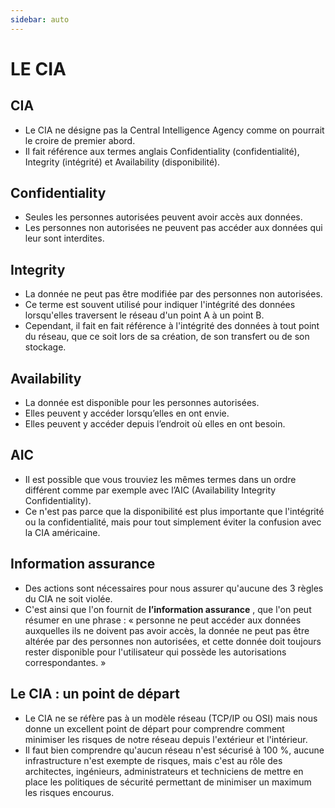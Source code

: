 ```yaml
---
sidebar: auto
---
```

# LE CIA


## CIA

- Le CIA ne désigne pas la Central Intelligence Agency
    comme on pourrait le croire de premier abord.
- Il fait référence aux termes anglais Confidentiality
    (confidentialité), Integrity (intégrité) et Availability
    (disponibilité).


## Confidentiality

- Seules les personnes autorisées peuvent avoir accès aux
    données.
- Les personnes non autorisées ne peuvent pas accéder
    aux données qui leur sont interdites.


## Integrity

- La donnée ne peut pas être modifiée par des personnes
    non autorisées.
- Ce terme est souvent utilisé pour indiquer l'intégrité des
    données lorsqu'elles traversent le réseau d'un point A à
    un point B.
- Cependant, il fait en fait référence à l'intégrité des
    données à tout point du réseau, que ce soit lors de sa
    création, de son transfert ou de son stockage.


## Availability

- La donnée est disponible pour les personnes autorisées.
- Elles peuvent y accéder lorsqu’elles en ont envie.
- Elles peuvent y accéder depuis l’endroit où elles en ont
    besoin.


## AIC

- Il est possible que vous trouviez les mêmes termes dans
    un ordre différent comme par exemple avec l’AIC
    (Availability Integrity Confidentiality).
- Ce n'est pas parce que la disponibilité est plus importante
    que l'intégrité ou la confidentialité, mais pour tout
    simplement éviter la confusion avec la CIA américaine.


## Information assurance

- Des actions sont nécessaires pour nous assurer
    qu'aucune des 3 règles du CIA ne soit violée.
- C'est ainsi que l'on fournit de **l’information assurance** ,
    que l'on peut résumer en une phrase : « personne ne peut
    accéder aux données auxquelles ils ne doivent pas avoir
    accès, la donnée ne peut pas être altérée par des
    personnes non autorisées, et cette donnée doit toujours
    rester disponible pour l'utilisateur qui possède les
    autorisations correspondantes. »


## Le CIA : un point de départ

- Le CIA ne se réfère pas à un modèle réseau (TCP/IP ou
    OSI) mais nous donne un excellent point de départ pour
    comprendre comment minimiser les risques de notre
    réseau depuis l'extérieur et l'intérieur.
- Il faut bien comprendre qu'aucun réseau n'est sécurisé
    à 100 %, aucune infrastructure n'est exempte de risques,
    mais c'est au rôle des architectes, ingénieurs,
    administrateurs et techniciens de mettre en place les
    politiques de sécurité permettant de minimiser un
    maximum les risques encourus.


